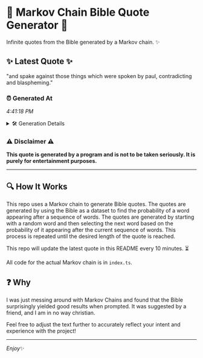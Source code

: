 # 📖 Markov Chain Bible Quote Generator 📖

Infinite quotes from the Bible generated by a Markov chain. ✨

## ✨ Latest Quote ✨
"and spake against those things which were spoken by paul, contradicting and blaspheming."

### ⏰ Generated At
*4:41:18 PM*

<details>
    <summary>🛠️ Generation Details</summary>
    <p>
        <strong>🌱 Seed:</strong> and<br>
        <strong>🔄 Iterations:</strong> 12<br>
        <strong>📜 Context History:</strong><br>[ and ]: spake<br>[ and, spake ]: against<br>[ and, spake, against ]: those<br>[ and, spake, against, those ]: things<br>[ and, spake, against, those, things ]: which<br>[ and, spake, against, those, things, which ]: were<br>[ spake, against, those, things, which, were ]: spoken<br>[ against, those, things, which, were, spoken ]: by<br>[ those, things, which, were, spoken, by ]: paul,<br>[ things, which, were, spoken, by, paul, ]: contradicting<br>[ which, were, spoken, by, paul,, contradicting ]: and<br>[ were, spoken, by, paul,, contradicting, and ]: blaspheming.<br>
    </p>
</details>

### ⚠️ Disclaimer ⚠️
**This quote is generated by a program and is not to be taken seriously. It is purely for entertainment purposes.**

---

## 🔍 How It Works

This repo uses a Markov chain to generate Bible quotes. The quotes are generated by using the Bible as a dataset to find the probability of a word appearing after a sequence of words. The quotes are generated by starting with a random word and then selecting the next word based on the probability of it appearing after the current sequence of words. This process is repeated until the desired length of the quote is reached.

This repo will update the latest quote in this README every 10 minutes. ⏳

All code for the actual Markov chain is in `index.ts`.

## ❓ Why

I was just messing around with Markov Chains and found that the Bible surprisingly yielded good results when prompted. 
It was suggested by a friend, and I am in no way christian.

Feel free to adjust the text further to accurately reflect your intent and experience with the project!

---

*Enjoy*✨
